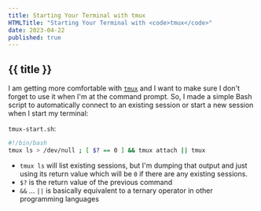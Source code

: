 ```yaml
---
title: Starting Your Terminal with tmux
HTMLTitle: "Starting Your Terminal with <code>tmux</code>"
date: 2023-04-22
published: true
---
```

## {{ title }}

I am getting more comfortable with [`tmux`](https://github.com/tmux/tmux/wiki) and I want to make sure I don't forget to use it when I'm at the command prompt. So, I made a simple Bash script to automatically connect to an existing session or start a new session when I start my terminal:

`tmux-start.sh`:
```bash
#!/bin/bash
tmux ls > /dev/null ; [ $? == 0 ] && tmux attach || tmux
```

- `tmux ls` will list existing sessions, but I'm dumping that output and just using its return value which will be `0` if there are any existing sessions.
- `$?` is the return value of the previous command
- `&&` ... `||` is basically equivalent to a ternary operator in other programming languages
